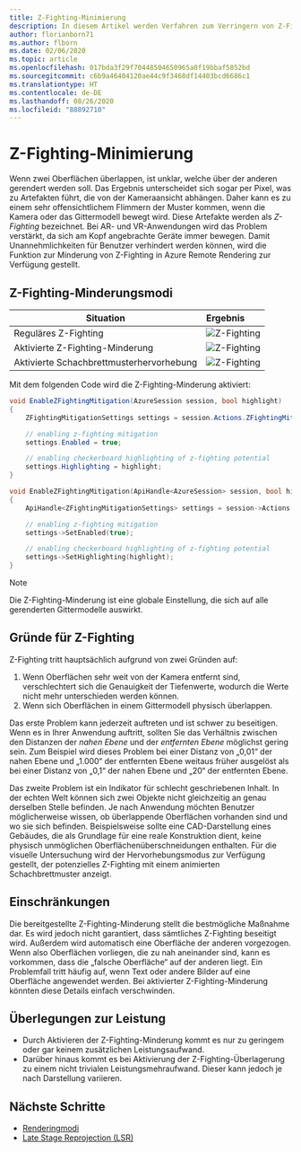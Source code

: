 ```yaml
---
title: Z-Fighting-Minimierung
description: In diesem Artikel werden Verfahren zum Verringern von Z-Fighting-Artefakten beschrieben.
author: florianborn71
ms.author: flborn
ms.date: 02/06/2020
ms.topic: article
ms.openlocfilehash: 017bda3f29f70448504650965a0f19bbaf5852bd
ms.sourcegitcommit: c6b9a46404120ae44c9f3468df14403bcd6686c1
ms.translationtype: HT
ms.contentlocale: de-DE
ms.lasthandoff: 08/26/2020
ms.locfileid: "88892710"
---
```

# <a name="z-fighting-mitigation"></a>Z-Fighting-Minimierung

Wenn zwei Oberflächen überlappen, ist unklar, welche über der anderen gerendert werden soll. Das Ergebnis unterscheidet sich sogar per Pixel, was zu Artefakten führt, die von der Kameraansicht abhängen. Daher kann es zu einem sehr offensichtlichem Flimmern der Muster kommen, wenn die Kamera oder das Gittermodell bewegt wird. Diese Artefakte werden als *Z-Fighting* bezeichnet. Bei AR- und VR-Anwendungen wird das Problem verstärkt, da sich am Kopf angebrachte Geräte immer bewegen. Damit Unannehmlichkeiten für Benutzer verhindert werden können, wird die Funktion zur Minderung von Z-Fighting in Azure Remote Rendering zur Verfügung gestellt.

## <a name="z-fighting-mitigation-modes"></a>Z-Fighting-Minderungsmodi

|Situation                        | Ergebnis                               |
|---------------------------------|:-------------------------------------|
|Reguläres Z-Fighting               |![Z-Fighting](./media/zfighting-0.png)|
|Aktivierte Z-Fighting-Minderung    |![Z-Fighting](./media/zfighting-1.png)|
|Aktivierte Schachbrettmusterhervorhebung|![Z-Fighting](./media/zfighting-2.png)|

Mit dem folgenden Code wird die Z-Fighting-Minderung aktiviert:

```cs
void EnableZFightingMitigation(AzureSession session, bool highlight)
{
    ZFightingMitigationSettings settings = session.Actions.ZFightingMitigationSettings;

    // enabling z-fighting mitigation
    settings.Enabled = true;

    // enabling checkerboard highlighting of z-fighting potential
    settings.Highlighting = highlight;
}
```

```cpp
void EnableZFightingMitigation(ApiHandle<AzureSession> session, bool highlight)
{
    ApiHandle<ZFightingMitigationSettings> settings = session->Actions()->GetZFightingMitigationSettings();

    // enabling z-fighting mitigation
    settings->SetEnabled(true);

    // enabling checkerboard highlighting of z-fighting potential
    settings->SetHighlighting(highlight);
}
```


> [!NOTE]
> Die Z-Fighting-Minderung ist eine globale Einstellung, die sich auf alle gerenderten Gittermodelle auswirkt.

## <a name="reasons-for-z-fighting"></a>Gründe für Z-Fighting

Z-Fighting tritt hauptsächlich aufgrund von zwei Gründen auf:

1. Wenn Oberflächen sehr weit von der Kamera entfernt sind, verschlechtert sich die Genauigkeit der Tiefenwerte, wodurch die Werte nicht mehr unterschieden werden können.
1. Wenn sich Oberflächen in einem Gittermodell physisch überlappen.

Das erste Problem kann jederzeit auftreten und ist schwer zu beseitigen. Wenn es in Ihrer Anwendung auftritt, sollten Sie das Verhältnis zwischen den Distanzen der *nahen Ebene* und der *entfernten Ebene* möglichst gering sein. Zum Beispiel wird dieses Problem bei einer Distanz von „0,01“ der nahen Ebene und „1.000“ der entfernten Ebene weitaus früher ausgelöst als bei einer Distanz von „0,1“ der nahen Ebene und „20“ der entfernten Ebene.

Das zweite Problem ist ein Indikator für schlecht geschriebenen Inhalt. In der echten Welt können sich zwei Objekte nicht gleichzeitig an genau derselben Stelle befinden. Je nach Anwendung möchten Benutzer möglicherweise wissen, ob überlappende Oberflächen vorhanden sind und wo sie sich befinden. Beispielsweise sollte eine CAD-Darstellung eines Gebäudes, die als Grundlage für eine reale Konstruktion dient, keine physisch unmöglichen Oberflächenüberschneidungen enthalten. Für die visuelle Untersuchung wird der Hervorhebungsmodus zur Verfügung gestellt, der potenzielles Z-Fighting mit einem animierten Schachbrettmuster anzeigt.

## <a name="limitations"></a>Einschränkungen

Die bereitgestellte Z-Fighting-Minderung stellt die bestmögliche Maßnahme dar. Es wird jedoch nicht garantiert, dass sämtliches Z-Fighting beseitigt wird. Außerdem wird automatisch eine Oberfläche der anderen vorgezogen. Wenn also Oberflächen vorliegen, die zu nah aneinander sind, kann es vorkommen, dass die „falsche Oberfläche“ auf der anderen liegt. Ein Problemfall tritt häufig auf, wenn Text oder andere Bilder auf eine Oberfläche angewendet werden. Bei aktivierter Z-Fighting-Minderung könnten diese Details einfach verschwinden.

## <a name="performance-considerations"></a>Überlegungen zur Leistung

* Durch Aktivieren der Z-Fighting-Minderung kommt es nur zu geringem oder gar keinem zusätzlichen Leistungsaufwand.
* Darüber hinaus kommt es bei Aktivierung der Z-Fighting-Überlagerung zu einem nicht trivialen Leistungsmehraufwand. Dieser kann jedoch je nach Darstellung variieren.

## <a name="next-steps"></a>Nächste Schritte

* [Renderingmodi](../../concepts/rendering-modes.md)
* [Late Stage Reprojection (LSR)](late-stage-reprojection.md)
